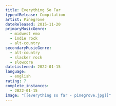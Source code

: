 ```yaml
---
title: Everything So Far
typeofRelease: Compilation
artist: Pinegrove
dateReleased: 2015-11-20
primaryMusicGenre:
  - midwest emo
  - indie rock
  - alt-country
secondaryMusicGenre:
  - alt-country
  - slacker rock
  - slowcore
dateListened: 2022-01-15
language:
  - english
rating: 7
complete_instances:
  - 2022-01-15
image: "[[everything so far - pinegrove.jpg]]"
---
```

